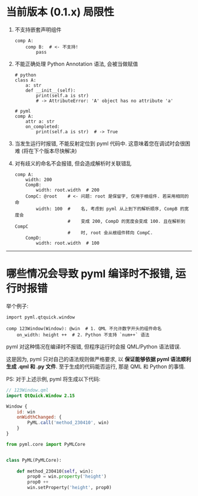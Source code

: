 # 当前版本 (0.1.x) 局限性

1. 不支持嵌套声明组件

    ```
    comp A:
        comp B:  # <- 不支持!
            pass
    ```

2. 不能正确处理 Python Annotation 语法, 会被当做赋值

    ```
    # python
    class A:
        a: str
        def __init__(self):
            print(self.a is str)
            # -> AttributeError: 'A' object has no attribute 'a'
    
    # pyml
    comp A:
        attr a: str
        on_completed:
            print(self.a is str)  # -> True
    
    ```

3. 当发生运行时报错, 不能反射定位到 pyml 代码中. 这意味着您在调试时会很困难 (将在下个版本尽快解决)

4. 对有歧义的命名不会报错, 但会造成解析时关联错乱

    ```
    comp A:
        width: 200
        CompB:
            width: root.width  # 200
        CompC: @root    # <- 问题: root 是保留字, 仅用于根组件. 若采用相同的命
            width: 100  #    名, 考虑到 pyml 从上到下的解析顺序, CompB 的宽度会
                        #    变成 200, CompD 的宽度会变成 100. 且在解析到 CompC 
                        #    时, root 会从根组件转向 CompC.
        CompD:
            width: root.width  # 100
    ```

--------------------------------------------------------------------------------

# 哪些情况会导致 pyml 编译时不报错, 运行时报错

举个例子:

```pyml
import pyml.qtquick.window

comp 123Window(Window): @win  # 1. QML 不允许数字开头的组件命名
    on_width: height ++  # 2. Python 不支持 `num++` 语法

```

pyml 对这种情况在编译时不报错, 但程序运行时会报 QML/Python 语法错误.

这是因为, pyml 只对自己的语法规则做严格要求, 以 **保证能够依据 pyml 语法顺利生成 .qml 和 .py 文件**. 至于生成的代码能否运行, 那是 QML 和 Python 的事情.

PS: 对于上述示例, pyml 将生成以下代码:

```qml
// 123Window.qml
import QtQuick.Window 2.15

Window {
    id: win
    onWidthChanged: {
        PyML.call('method_230410', win)
    }
}

```

```python
from pyml.core import PyMLCore


class PyML(PyMLCore):
    
    def method_230410(self, win):
        prop0 = win.property('height')
        prop0 ++
        win.setProperty('height', prop0)

```
